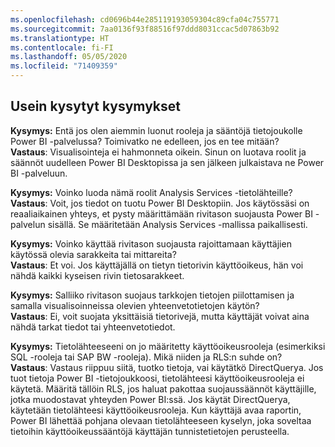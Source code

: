 ```yaml
---
ms.openlocfilehash: cd0696b44e285119193059304c89cfa04c755771
ms.sourcegitcommit: 7aa0136f93f88516f97ddd8031ccac5d07863b92
ms.translationtype: HT
ms.contentlocale: fi-FI
ms.lasthandoff: 05/05/2020
ms.locfileid: "71409359"
---
```

## <a name="faq"></a>Usein kysytyt kysymykset
**Kysymys:** Entä jos olen aiemmin luonut rooleja ja sääntöjä tietojoukolle Power BI -palvelussa? Toimivatko ne edelleen, jos en tee mitään?  
**Vastaus**: Visualisointeja ei hahmonneta oikein. Sinun on luotava roolit ja säännöt uudelleen Power BI Desktopissa ja sen jälkeen julkaistava ne Power BI -palveluun.

**Kysymys:** Voinko luoda nämä roolit Analysis Services -tietolähteille?  
**Vastaus**: Voit, jos tiedot on tuotu Power BI Desktopiin. Jos käytössäsi on reaaliaikainen yhteys, et pysty määrittämään rivitason suojausta Power BI -palvelun sisällä. Se määritetään Analysis Services -mallissa paikallisesti.

**Kysymys:** Voinko käyttää rivitason suojausta rajoittamaan käyttäjien käytössä olevia sarakkeita tai mittareita?  
**Vastaus**: Et voi. Jos käyttäjällä on tietyn tietorivin käyttöoikeus, hän voi nähdä kaikki kyseisen rivin tietosarakkeet.

**Kysymys:** Salliiko rivitason suojaus tarkkojen tietojen piilottamisen ja samalla visualisoinneissa olevien yhteenvetotietojen käytön?  
**Vastaus**: Ei, voit suojata yksittäisiä tietorivejä, mutta käyttäjät voivat aina nähdä tarkat tiedot tai yhteenvetotiedot.

**Kysymys:** Tietolähteeseeni on jo määritetty käyttöoikeusrooleja (esimerkiksi SQL -rooleja tai SAP BW -rooleja). Mikä niiden ja RLS:n suhde on?  
**Vastaus**: Vastaus riippuu siitä, tuotko tietoja, vai käytätkö DirectQuerya. Jos tuot tietoja Power BI -tietojoukkoosi, tietolähteesi käyttöoikeusrooleja ei käytetä. Määritä tällöin RLS, jos haluat pakottaa suojaussäännöt käyttäjille, jotka muodostavat yhteyden Power BI:ssä. Jos käytät DirectQuerya, käytetään tietolähteesi käyttöoikeusrooleja. Kun käyttäjä avaa raportin, Power BI lähettää pohjana olevaan tietolähteeseen kyselyn, joka soveltaa tietoihin käyttöoikeussääntöjä käyttäjän tunnistetietojen perusteella.
